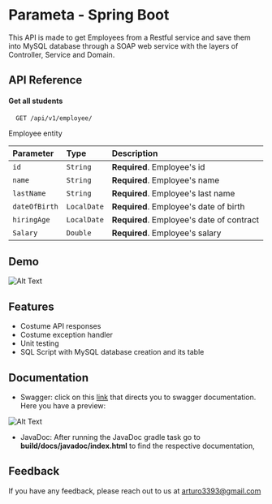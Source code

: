 
# Parameta - Spring Boot

This API is made to get Employees from a Restful service and save them into MySQL database through a SOAP web service with the layers of Controller, Service and Domain.


## API Reference

#### Get all students

```http
  GET /api/v1/employee/
```

Employee entity

| Parameter | Type     | Description                       |
| :-------- | :------- | :-------------------------------- |
| `id`      | `String` | **Required**. Employee's id |
| `name`      | `String` | **Required**. Employee's name |
| `lastName`      | `String` | **Required**. Employee's last name |
| `dateOfBirth`      | `LocalDate` | **Required**. Employee's date of birth |
| `hiringAge`      | `LocalDate` | **Required**. Employee's date of contract |
| `Salary`      | `Double` | **Required**. Employee's salary |








## Demo

![Alt Text](https://media2.giphy.com/media/v1.Y2lkPTc5MGI3NjExemV3MG16dXhrZjhwZDd1bW05dWs0ZnE1dGgxMzhnaHg4NjhsaWdiNSZlcD12MV9pbnRlcm5hbF9naWZfYnlfaWQmY3Q9Zw/RQ6fwjiditBGIhN3Gq/giphy.gif)


## Features

- Costume API responses
- Costume exception handler
- Unit testing
- SQL Script with MySQL database creation and its table



## Documentation

* Swagger: click on this [link](https://app.swaggerhub.com/apis/ARTURO3393_1/Test/1.0.0) that directs you to swagger documentation. Here you have a preview:

![Alt Text](https://media2.giphy.com/media/v1.Y2lkPTc5MGI3NjExcnIyYzBrYnMyOTVqYTZ6cnFxazFpZnE0MTlmMnJ2YmM3dTVxNmxrMiZlcD12MV9pbnRlcm5hbF9naWZfYnlfaWQmY3Q9Zw/hGWJicK8XPtJqPuBq2/giphy.gif)


* JavaDoc: After running the JavaDoc gradle task go to **build/docs/javadoc/index.html** to find the respective documentation,


## Feedback

If you have any feedback, please reach out to us at arturo3393@gmail.com

